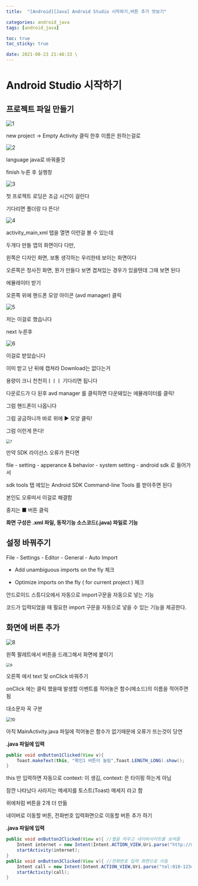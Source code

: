 ```yaml
---
title:  "[Android][Java] Android Studio 시작하기,버튼 추가 맛보기"

categories: android_java
tags: [android_java]

toc: true
toc_sticky: true

date: 2021-08-23 21:48:33 \
---
```


# Android Studio 시작하기

## 프로젝트 파일 만들기

![1](https://user-images.githubusercontent.com/69203345/130451105-af328e95-0af2-4516-a2d4-2aeda78ea99f.PNG)

new project → Empty Activity 클릭 한후 이름은 원하는걸로

![2](https://user-images.githubusercontent.com/69203345/130451212-a1c6a55b-650f-40e2-b869-be65ad99d443.PNG)

language java로 바꿔줄것

finish 누른 후 실행창

![3](https://user-images.githubusercontent.com/69203345/130451220-b2194685-ab12-4dc3-81cd-2b4b549aa926.PNG)

첫 프로젝트 로딩은 조금 시간이 걸린다 

기다리면 폴더랑 다 뜬다!

![4](https://user-images.githubusercontent.com/69203345/130451223-3c430c5e-fe98-4d67-8b31-ca007d679d6d.PNG)

activity_main,xml 탭을 열면 이런걸 볼 수 있는데

두개다 만들 앱의 화면이다 다만,

왼쪽은 디자인 화면, 보통 생각하는 우리한테 보이는 화면이다

오른쪽은 청사진 화면, 뭔가 만들다 보면 겹쳐있는 경우가 있을텐데 그때 보면 된다



에뮬레이터 받기

오른쪽 위에 핸드폰 모양 아이콘 (avd manager) 클릭

![5](https://user-images.githubusercontent.com/69203345/130451225-9514cfa0-3e22-49d2-853e-aa5b61d1140f.PNG)

저는 이걸로 했습니다

next 누른후

![6](https://user-images.githubusercontent.com/69203345/130451229-c5fdbdc4-3d28-4c43-b5e0-768322c8a9c0.PNG)

이걸로 받았습니다

이미 받고 난 뒤에 캡쳐라 Download는 없다는거

용량이 크니 천천히ㅣㅣㅣ 기다리면 됩니다

다운로드가 다 된후 avd manager 를 클릭하면 다운돼있는 에뮬레이터를 클릭!

그럼 핸드폰이 나옵니다

그럼 궁금하니까 바로 위에 ▶ 모양 클릭!

그럼 이런게 뜬다!

<img src="https://user-images.githubusercontent.com/69203345/130451233-2de7bf30-3ea6-4c6f-ad82-bf6866b9e1fb.PNG" alt="7" style="zoom:67%;" />

만약 SDK 라이선스 오류가 뜬다면

file - setting - apperance & behavior - system setting - android sdk 로 들어가서 

sdk tools 탭 에있는 Android SDK Command-line Tools 를 받아주면 된다

본인도 오류떠서 이걸로 해결함 

중지는 ■ 버튼 클릭

**화면 구성은 .xml 파일, 동작기능 소스코드(.java) 파일로 기능**

## 설정 바꿔주기

File - Settings - Editor - General - Auto Import

- Add unambiguous imports on the fly 체크

- Optimize imports on the fly ( for current project ) 체크

안드로이드 스튜디오에서 자동으로 import구문을 자동으로 넣는 기능

코드가 입력되었을 때 필요한 import 구문을 자동으로 넣을 수 있는 기능을 제공한다.

## 화면에 버튼 추가

![8](https://user-images.githubusercontent.com/69203345/130451720-6755bdfc-6d2b-4da4-b903-aeb85ab72701.PNG)

왼쪽 팔레트에서 버튼을 드래그해서 화면에 붙이기

<img src="https://user-images.githubusercontent.com/69203345/130451724-85c01f7d-aa0e-472f-90f2-f6bcc99468d6.PNG" alt="9" style="zoom:67%;" />

오른쪽 에서 text 및 onClick 바꿔주기

onClick 에는 클릭 했을때 발생할 이벤트를 적어놓은 함수(메소드)의 이름을 적어주면됨

대소문자 꼭 구분

<img src="https://user-images.githubusercontent.com/69203345/130451726-a03a2ad2-f9ee-4696-beee-3857e5feb217.PNG" alt="10" style="zoom: 80%;" />

아직 MainActivity.java 파일에 적어놓은 함수가 없기때문에 오류가 뜨는것이 당연

**.java 파일에 입력** 

```java
public void onButton1Clicked(View v){
    Toast.makeText(this, "확인1 버튼이 눌림",Toast.LENGTH_LONG).show();
}
```

this 만 입력하면 자동으로 context: 이 생김, context: 은 타이핑 하는게 아님

잠깐 나타났다 사라지는 메세지를 토스트(Toast) 메세지 라고 함



위에처럼 버튼을 2개 더 만듦

네이버로 이동할 버튼, 전화번호 입력화면으로 이동할 버튼 추가 하기

 **.java 파일에 입력** 

```java
public void onButton2Clicked(View v){ //웹을 띄우고 네이버사이트를 보여줌
    Intent internet = new Intent(Intent.ACTION_VIEW,Uri.parse("http://m.naver.com")); //internet은 변수의 이름
    startActivity(internet);
}
public void onButton3Clicked(View v){ //전화번호 입력 화면으로 이동
    Intent call = new Intent(Intent.ACTION_VIEW,Uri.parse("tel:010-1234-5678"));
    startActivity(call);
}
```



